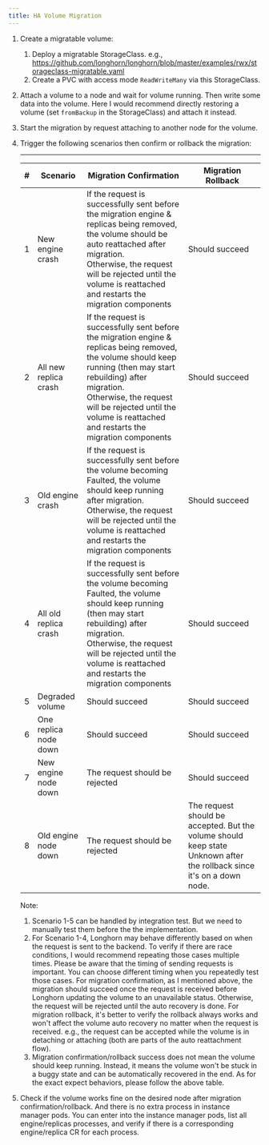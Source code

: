 ```yaml
---
title: HA Volume Migration
---
```


1. Create a migratable volume:
    1. Deploy a migratable StorageClass. e.g., https://github.com/longhorn/longhorn/blob/master/examples/rwx/storageclass-migratable.yaml
    2. Create a PVC with access mode `ReadWriteMany` via this StorageClass.
2. Attach a volume to a node and wait for volume running. Then write some data into the volume. Here I would recommend directly restoring a volume (set `fromBackup` in the StorageClass) and attach it instead.
3. Start the migration by request attaching to another node for the volume.
4. Trigger the following scenarios then confirm or rollback the migration:

   --------------------------
   | **#** | **Scenario**          | **Migration Confirmation** | **Migration Rollback** |
   | ----- | --------------------- | -------------------------- | ---------------------- |
   | 1     | New engine crash      | If the request is successfully sent before the migration engine & replicas being removed, the volume should be auto reattached after migration. <br> Otherwise, the request will be rejected until the volume is reattached and restarts the migration components | Should succeed |
   | 2     | All new replica crash | If the request is successfully sent before the migration engine & replicas being removed, the volume should keep running (then may start rebuilding) after migration. <br> Otherwise, the request will be rejected until the volume is reattached and restarts the migration components | Should succeed |
   | 3     | Old engine crash      | If the request is successfully sent before the volume becoming Faulted, the volume should keep running after migration. <br> Otherwise, the request will be rejected until the volume is reattached and restarts the migration components | Should succeed |
   | 4     | All old replica crash | If the request is successfully sent before the volume becoming Faulted, the volume should keep running (then may start rebuilding) after migration. <br> Otherwise, the request will be rejected until the volume is reattached and restarts the migration components | Should succeed |
   | 5     | Degraded volume       | Should succeed | Should succeed |
   | 6     | One replica node down | Should succeed | Should succeed |
   | 7     | New engine node down  | The request should be rejected | Should succeed |
   | 8     | Old engine node down  | The request should be rejected | The request should be accepted. But the volume should keep state Unknown after the rollback since it's on a down node. |
   
   Note:
    1. Scenario 1-5 can be handled by integration test. But we need to manually test them before the the implementation.
    2. For Scenario 1-4, Longhorn may behave differently based on when the request is sent to the backend. To verify if there are race conditions, I would recommend repeating those cases multiple times. Please be aware that the timing of sending requests is important. You can choose different timing when you repeatedly test those cases. 
       For migration confirmation, as I mentioned above, the migration should succeed once the request is received before Longhorn updating the volume to an unavailable status. Otherwise, the request will be rejected until the auto recovery is done.
       For migration rollback, it's better to verify the rollback always works and won't affect the volume auto recovery no matter when the request is received. e.g., the request can be accepted while the volume is in detaching or attaching (both are parts of the auto reattachment flow).
    3. Migration confirmation/rollback success does not mean the volume should keep running. Instead, it means the volume won't be stuck in a buggy state and can be automatically recovered in the end. As for the exact expect behaviors, please follow the above table. 
5. Check if the volume works fine on the desired node after migration confirmation/rollback. And there is no extra process in instance manager pods.
   You can enter into the instance manager pods, list all engine/replicas processes, and verify if there is a corresponding engine/replica CR for each process. 
